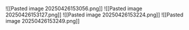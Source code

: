 ![[Pasted image 20250426153056.png]]
![[Pasted image 20250426153127.png]]
![[Pasted image 20250426153224.png]]
![[Pasted image 20250426153249.png]]
